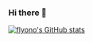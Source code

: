 ### Hi there 👋
[![flyono's GitHub stats](https://github-readme-stats.vercel.app/api?username=flyono&layout=compact)](https://github.com/anuraghazra/github-readme-stats)
<!--
**flyono/flyono** is a ✨ _special_ ✨ repository because its `README.md` (this file) appears on your GitHub profile.

Here are some ideas to get you started:

- 🔭 I’m currently working on ...
- 🌱 I’m currently learning ...
- 👯 I’m looking to collaborate on ...
- 🤔 I’m looking for help with ...
- 💬 Ask me about ...
- 📫 How to reach me: ...
- 😄 Pronouns: ...
- ⚡ Fun fact: ...
-->
